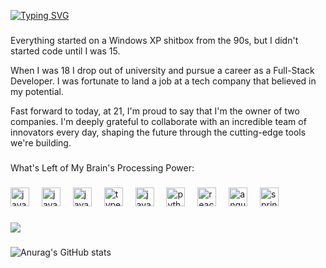 [![Typing SVG](https://readme-typing-svg.demolab.com?font=Fira+Code&duration=3000&color=C7F7E7&random=false&width=435&lines=Welcome%2C+Dude;Welcome%2C+Darling;Welcome%2C+Ex+Girlfriend;Welcome%2C+My+Loan+Shark;Welcome%2C+Time+Traveler;Welcome%2C+My+Future+Self;Welcome%2C+Skynet;Welcome%2C+FBI)](https://git.io/typing-svg)
###
Everything started on a Windows XP shitbox from the 90s, but I didn't started code until I was 15.

When I was 18 I drop out of university and pursue a career as a Full-Stack Developer. I was fortunate to land a job at a tech company that believed in my potential.

Fast forward to today, at 21, I'm proud to say that I'm the owner of two companies. I'm deeply grateful to collaborate with an incredible team of innovators every day, shaping the future through the cutting-edge tools we're building.

###
What's Left of My Brain's Processing Power:
###

<div align="left">
  <img src="https://cdn.jsdelivr.net/gh/devicons/devicon/icons/solidity/solidity-plain.svg" height="30" alt="javascript logo"  />
  <img width="12" />
  <img src="https://cdn.jsdelivr.net/gh/devicons/devicon/icons/hardhat/hardhat-original.svg" height="30" alt="javascript logo"  />
  <img width="12" />
  <img src="https://cdn.jsdelivr.net/gh/devicons/devicon/icons/javascript/javascript-original.svg" height="30" alt="javascript logo"  />
  <img width="12" />
  <img src="https://cdn.jsdelivr.net/gh/devicons/devicon/icons/typescript/typescript-original.svg" height="30" alt="typescript logo"  />
  <img width="12" />
  <img src="https://cdn.jsdelivr.net/gh/devicons/devicon/icons/java/java-original.svg" height="30" alt="java logo"  />
  <img width="12" />
  <img src="https://cdn.jsdelivr.net/gh/devicons/devicon/icons/python/python-original.svg" height="30" alt="python logo"  />
  <img width="12" />
  <img src="https://cdn.jsdelivr.net/gh/devicons/devicon/icons/react/react-original.svg" height="30" alt="react logo"  />
  <img width="12" />
  <img src="https://cdn.jsdelivr.net/gh/devicons/devicon/icons/angularjs/angularjs-original.svg" height="30" alt="angularjs logo"  />
  <img width="12" />
  <img src="https://cdn.jsdelivr.net/gh/devicons/devicon/icons/spring/spring-original.svg" height="30" alt="spring logo"  />
</div>

###

<a href="https://github.com/DaviDemarqui/github-readme-stats"><img align="center" src="https://github-readme-stats.vercel.app/api/top-langs/?username=DaviDemarqui&hide=html,css&layout=donut&theme=chartreuse-dark&hide_border=true" /></a>
###
![Anurag's GitHub stats](https://github-readme-stats.vercel.app/api?username=DaviDemarqui&show_icons=true&theme=chartreuse-dark&hide_border=true)

